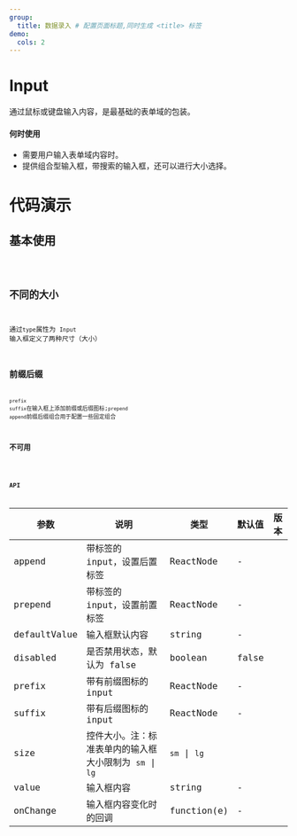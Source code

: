 ```yaml
---
group:
  title: 数据录入 # 配置页面标题,同时生成 <title> 标签
demo:
  cols: 2
---
```

# Input
通过鼠标或键盘输入内容，是最基础的表单域的包装。
#### 何时使用
- 需要用户输入表单域内容时。
- 提供组合型输入框，带搜索的输入框，还可以进行大小选择。

# 代码演示
<!-- prettier-ignore -->
## 基本使用
<code src="./demo/basic.tsx" />

## 不同的大小
通过`type`属性为 `Input` 输入框定义了两种尺寸（大小）
<code src="./demo/size.tsx" />

## 前缀后缀
 `prefix` `suffix`在输入框上添加前缀或后缀图标;`prepend` `append`前缀后缀组合用于配置一些固定组合
<code src="./demo/prefixAndSuffix.tsx" />

## 不可用
<code src="./demo/disable.tsx" />

## API
| 参数 | 说明 | 类型 | 默认值 | 版本 |
| --- | --- | --- | --- | --- |
| append | 带标签的 input，设置后置标签 | ReactNode | - |  |
| prepend | 带标签的 input，设置前置标签 | ReactNode | - |  |
| defaultValue | 输入框默认内容 | string | - |  |
| disabled | 是否禁用状态，默认为 false | boolean | false |  |
| prefix | 带有前缀图标的 input | ReactNode | - |  |
| suffix | 带有后缀图标的 input | ReactNode | - |  |
| size | 控件大小。注：标准表单内的输入框大小限制为 `sm` \| `lg` |`sm` \| `lg` |  |
| value | 输入框内容 | string | - |  |
| onChange | 输入框内容变化时的回调 | function(e) | - |  |